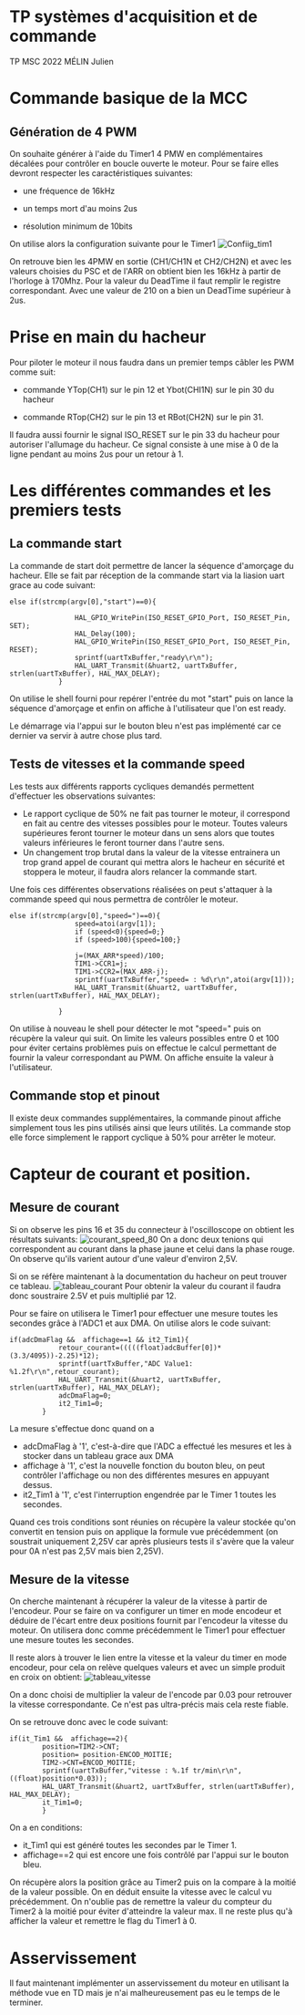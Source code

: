 # TP systèmes d'acquisition et de commande
TP MSC 2022 MÉLIN Julien 

# Commande basique de la MCC
## Génération de 4 PWM
On souhaite générer à l'aide du Timer1 4 PMW en complémentaires décalées pour contrôler en boucle ouverte le moteur.
Pour se faire elles devront respecter les caractéristiques suivantes:

- une fréquence de 16kHz

- un temps mort d'au moins 2us

- résolution minimum de 10bits

On utilise alors la configuration suivante pour le Timer1
![Confiig_tim1](https://user-images.githubusercontent.com/46086052/210862710-4ef70d75-28a2-4dd0-aa01-8efedabad756.jpg)

On retrouve bien les 4PMW en sortie (CH1/CH1N et CH2/CH2N) et avec les valeurs choisies du PSC et de l'ARR 
on obtient bien les 16kHz à partir de l'horloge à 170Mhz. Pour la valeur du DeadTime il faut remplir le registre correspondant.
Avec une valeur de 210 on a bien un DeadTime supérieur à 2us.

# Prise en main du hacheur 

Pour piloter le moteur il nous faudra dans un premier temps câbler les PWM comme suit:

- commande YTop(CH1) sur le pin 12 et Ybot(CHI1N) sur le pin 30 du hacheur 

- commande RTop(CH2) sur le pin 13 et RBot(CH2N) sur le pin 31.

Il faudra aussi fournir le signal ISO_RESET sur le pin 33 du hacheur pour autoriser l'allumage du hacheur.
Ce signal consiste à une mise à 0 de la ligne pendant au moins 2us pour un retour à 1. 

# Les différentes commandes et les premiers tests 

## La commande start 


La commande de start doit permettre de lancer la séquence d'amorçage du hacheur. Elle se fait par réception de la commande start via la liasion uart grace au code suivant:

```
else if(strcmp(argv[0],"start")==0){

				HAL_GPIO_WritePin(ISO_RESET_GPIO_Port, ISO_RESET_Pin, SET);
				HAL_Delay(100);
				HAL_GPIO_WritePin(ISO_RESET_GPIO_Port, ISO_RESET_Pin, RESET);
				sprintf(uartTxBuffer,"ready\r\n");
				HAL_UART_Transmit(&huart2, uartTxBuffer, strlen(uartTxBuffer), HAL_MAX_DELAY);
			}
```

On utilise le shell fourni pour repérer l'entrée du mot "start" puis on lance la séquence d'amorçage et enfin on affiche à l'utilisateur que l'on est ready.

Le démarrage via l'appui sur le bouton bleu n'est pas implémenté car ce dernier va servir à autre chose plus tard. 

## Tests de vitesses et la commande speed

Les tests aux différents rapports cycliques demandés permettent d'effectuer les observations suivantes:

- Le rapport cyclique de 50% ne fait pas tourner le moteur, il correspond en fait au centre des vitesses possibles pour le moteur. Toutes valeurs supérieures feront tourner le moteur dans un sens alors que toutes valeurs inférieures le feront tourner dans l'autre sens.
- Un changement trop brutal dans la valeur de la vitesse entrainera un trop grand appel de courant qui mettra alors le hacheur en sécurité et stoppera le moteur, il faudra alors relancer la commande start.

Une fois ces différentes observations réalisées on peut s'attaquer à la commande speed qui nous permettra de contrôler le moteur.
```
else if(strcmp(argv[0],"speed=")==0){
				speed=atoi(argv[1]);
				if (speed<0){speed=0;}
				if (speed>100){speed=100;}

				j=(MAX_ARR*speed)/100;
				TIM1->CCR1=j;
				TIM1->CCR2=(MAX_ARR-j);
				sprintf(uartTxBuffer,"speed= : %d\r\n",atoi(argv[1]));
				HAL_UART_Transmit(&huart2, uartTxBuffer, strlen(uartTxBuffer), HAL_MAX_DELAY);

			}
```

On utilise à nouveau le shell pour détecter le mot "speed=" puis on récupère la valeur qui suit. On limite les valeurs possibles entre 0 et 100 pour éviter certains problèmes puis on effectue le calcul permettant de fournir la valeur correspondant au PWM. On affiche ensuite la valeur à l'utilisateur. 

## Commande stop et pinout 

Il existe deux commandes supplémentaires, la commande pinout affiche simplement tous les pins utilisés ainsi que leurs utilités. La commande stop elle force simplement le rapport cyclique à 50% pour arrêter le moteur. 

# Capteur de courant et position.

## Mesure de courant

Si on observe les pins 16 et 35 du connecteur à l'oscilloscope on obtient les résultats suivants: 
![courant_speed_80](https://user-images.githubusercontent.com/46086052/211040627-38cdfa28-d80a-46c3-bf9f-97db2c8b80da.jpg)
On a donc deux tenions qui correspondent au courant dans la phase jaune et celui dans la phase rouge. On observe qu'ils varient autour d'une valeur d'environ 2,5V.

Si on se réfère maintenant à la documentation du hacheur on peut trouver ce tableau. 
![tableau_courant](https://user-images.githubusercontent.com/46086052/211041999-4eeb65c5-78e7-483f-8769-e10329052359.jpg)
Pour obtenir la valeur du courant il faudra donc soustraire 2.5V et puis multiplié par 12. 

Pour se faire on utilisera le Timer1 pour effectuer une mesure toutes les secondes grâce à l'ADC1 et aux DMA. On utilise alors le code suivant: 

```
if(adcDmaFlag &&  affichage==1 && it2_Tim1){
			retour_courant=(((((float)adcBuffer[0])*(3.3/4095))-2.25)*12);
			sprintf(uartTxBuffer,"ADC Value1: %1.2f\r\n",retour_courant);
			HAL_UART_Transmit(&huart2, uartTxBuffer, strlen(uartTxBuffer), HAL_MAX_DELAY);
			adcDmaFlag=0;
			it2_Tim1=0;
		}
```

La mesure s'effectue donc quand on a 
- adcDmaFlag à '1', c'est-à-dire que l'ADC a effectué les mesures et les à stocker dans un tableau grace aux DMA
- affichage à '1', c'est la nouvelle fonction du bouton bleu, on peut contrôler l'affichage ou non des différentes mesures en appuyant dessus.
- it2_Tim1 à '1', c'est l'interruption engendrée par le Timer 1 toutes les secondes.

Quand ces trois conditions sont réunies on récupère la valeur stockée qu'on convertit en tension puis on applique la formule vue précédemment (on soustrait uniquement 2,25V car après plusieurs tests il s'avère que la valeur pour 0A n'est pas 2,5V mais bien 2,25V). 

## Mesure de la vitesse 

On cherche maintenant à récupérer la valeur de la vitesse à partir de l'encodeur. 
Pour se faire on va configurer un timer en mode encodeur et déduire de l'écart entre deux positions fournit par l'encodeur la vitesse du moteur. On utilisera donc comme précédemment le Timer1 pour effectuer une mesure toutes les secondes. 

Il reste alors à trouver le lien entre la vitesse et la valeur du timer en mode encodeur, pour cela on relève quelques valeurs et avec un simple produit en croix on obtient:
![tableau_vitesse](https://user-images.githubusercontent.com/46086052/211049802-e0ae7677-3d0c-43d3-8b65-3f9edf1539f7.jpg)

On a donc choisi de multiplier la valeur de l'encode par 0.03 pour retrouver la vitesse correspondante. Ce n'est pas ultra-précis mais cela reste fiable. 


On se retrouve donc avec le code suivant: 

```
if(it_Tim1 &&  affichage==2){
		position=TIM2->CNT;
		position= position-ENCOD_MOITIE;
		TIM2->CNT=ENCOD_MOITIE;
		sprintf(uartTxBuffer,"vitesse : %.1f tr/min\r\n",((float)position*0.03));
		HAL_UART_Transmit(&huart2, uartTxBuffer, strlen(uartTxBuffer), HAL_MAX_DELAY);
		it_Tim1=0;
		}
```

On a en conditions:
- it_Tim1 qui est généré toutes les secondes par le Timer 1.
- affichage==2 qui est encore une fois contrôlé par l'appui sur le bouton bleu.

On récupère alors la position grâce au Timer2 puis on la compare à la moitié de la valeur possible. On en déduit ensuite la vitesse avec le calcul vu précédemment. On n'oublie pas de remettre la valeur du compteur du Timer2 à la moitié pour éviter d'atteindre la valeur max. 
Il ne reste plus qu'à afficher la valeur et remettre le flag du Timer1 à 0. 

# Asservissement 

Il faut maintenant implémenter un asservissement du moteur en utilisant la méthode vue en TD mais je n'ai malheureusement pas eu le temps de le terminer.
